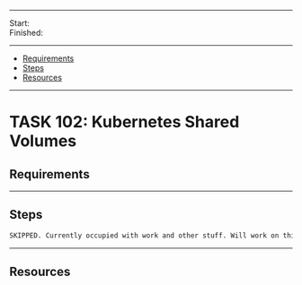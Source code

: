 
------------------------------

Start: &nbsp;&nbsp;&nbsp;&nbsp;&nbsp;&nbsp;&nbsp;&nbsp;  
Finished: &nbsp;&nbsp;

------------------------------

- [Requirements](#requirements)
- [Steps](#steps)
- [Resources](#resources)

------------------------------

# TASK 102: Kubernetes Shared Volumes

## Requirements



------------------------------

## Steps

```bash
SKIPPED. Currently occupied with work and other stuff. Will work on this next time. 
```


------------------------------

## Resources